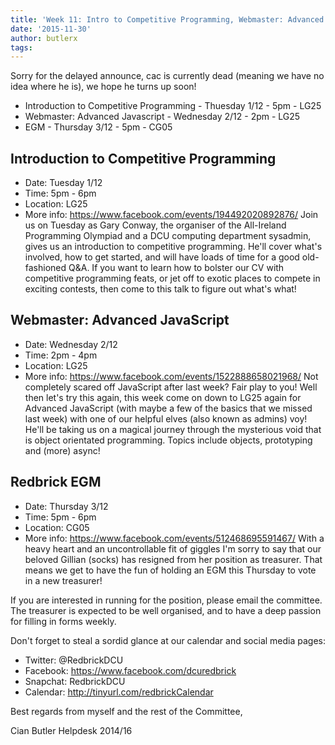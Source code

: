 ```yaml
---
title: 'Week 11: Intro to Competitive Programming, Webmaster: Advanced JavaScript & EGM'
date: '2015-11-30'
author: butlerx
tags:
---
```


Sorry for the delayed announce, cac is currently dead (meaning we have no
idea where he is), we hope he turns up soon!


 - Introduction to Competitive Programming - Thuesday 1/12 - 5pm - LG25
 - Webmaster: Advanced Javascript - Wednesday 2/12 - 2pm - LG25
 - EGM - Thursday 3/12 - 5pm - CG05


## Introduction to Competitive Programming
 - Date: Tuesday 1/12
 - Time: 5pm - 6pm
 - Location: LG25
 - More info: https://www.facebook.com/events/194492020892876/
Join us on Tuesday as Gary Conway, the organiser of the All-Ireland
Programming Olympiad and a DCU computing department sysadmin, gives us an
introduction to competitive programming. He'll cover what's involved, how
to get started, and will have loads of time for a good old-fashioned Q&A.
If you want to learn how to bolster our CV with competitive programming
feats, or jet off to exotic places to compete in exciting contests, then
come to this talk to figure out what's what!

## Webmaster: Advanced JavaScript
 - Date: Wednesday 2/12
 - Time: 2pm - 4pm
 - Location: LG25
 - More info: https://www.facebook.com/events/1522888658021968/
Not completely scared off JavaScript after last week? Fair play to you!
Well then let's try this again, this week come on down to LG25 again for
Advanced JavaScript (with maybe a few of the basics that we missed last
week) with one of our helpful elves (also known as admins) voy! He'll be
taking us on a magical journey through the mysterious void that is object
orientated programming. Topics include objects, prototyping and (more)
async!

## Redbrick EGM
 - Date: Thursday 3/12
 - Time: 5pm - 6pm
 - Location: CG05
 - More info: https://www.facebook.com/events/512468695591467/
With a heavy heart and an uncontrollable fit of giggles I'm sorry to say
that our beloved Gillian (socks) has resigned from her position as
treasurer. That means we get to have the fun of holding an EGM this
Thursday to vote in a new treasurer!

If you are interested in running for the position, please email the
committee. The treasurer is expected to be well organised, and to have a
deep passion for filling in forms weekly.




Don't forget to steal a sordid glance at our calendar and social media
pages:
- Twitter:  @RedbrickDCU
- Facebook: https://www.facebook.com/dcuredbrick
- Snapchat: RedbrickDCU
- Calendar: http://tinyurl.com/redbrickCalendar


Best regards from myself and the rest of the Committee,

Cian Butler
Helpdesk 2014/16

